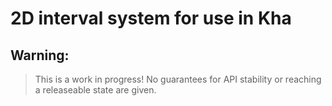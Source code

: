# 2D interval system for use in Kha

## Warning:

> This is a work in progress! No guarantees for API stability or reaching a releaseable
> state are given.
